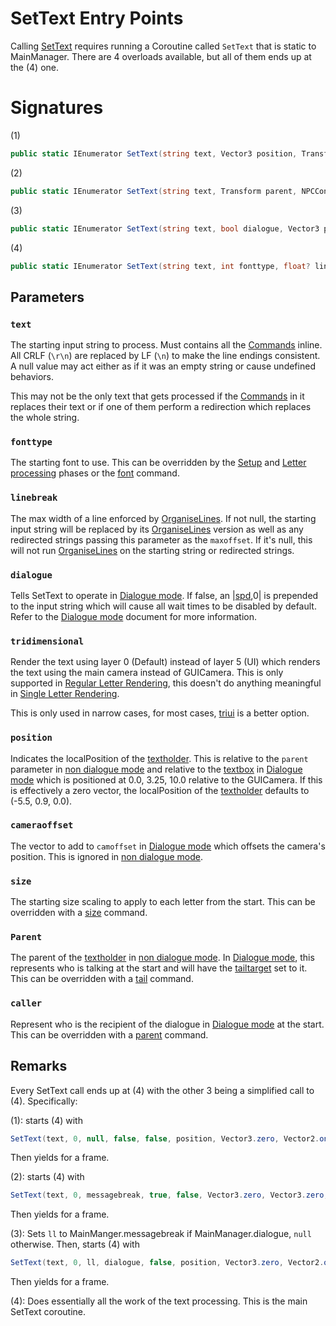 # SetText Entry Points

Calling [SetText](SetText.md) requires running a Coroutine called `SetText` that is static to MainManager. There are 4 overloads available, but all of them ends up at the (4) one.

# Signatures

(1)

````cs
public static IEnumerator SetText(string text, Vector3 position, Transform parent)
````

(2)

````cs
public static IEnumerator SetText(string text, Transform parent, NPCControl caller)
````

(3)

````cs
public static IEnumerator SetText(string text, bool dialogue, Vector3 position, Transform parent, NPCControl caller)
````

(4)

````cs
public static IEnumerator SetText(string text, int fonttype, float? linebreak, bool dialogue, bool tridimensional, Vector3 position, Vector3 cameraoffset, Vector2 size, Transform parent, NPCControl caller)
````

## Parameters

### `text`

The starting input string to process. Must contains all the [Commands](Commands.md) inline. All CRLF (`\r\n`) are replaced by LF (`\n`) to make the line endings consistent. A null value may act either as if it was an empty string or cause undefined behaviors.

This may not be the only text that gets processed if the [Commands](Commands.md) in it replaces their text or if one of them perform a redirection which replaces the whole string.

### `fonttype`

The starting font to use. This can be overridden by the [Setup](Life%20Cycle.md#setup) and [Letter processing](Life%20Cycle.md#letter-processing) phases or the [font](Individual%20commands/Font.md) command.

### `linebreak`

The max width of a line enforced by [OrganiseLines](Related%20Systems/Automatic%20Line%20Breaks/OrganiseLines.md). If not null, the starting input string will be replaced by its [OrganiseLines](Related%20Systems/Automatic%20Line%20Breaks/OrganiseLines.md) version as well as any redirected strings passing this parameter as the `maxoffset`. If it's null, this will not run [OrganiseLines](Related%20Systems/Automatic%20Line%20Breaks/OrganiseLines.md) on the starting string or redirected strings.

### `dialogue`

Tells SetText to operate in [Dialogue mode](Dialogue%20mode.md). If false, an |[spd](Individual%20commands/Spd.md),0| is prepended to the input string which will cause all wait times to be disabled by default. Refer to the [Dialogue mode](Dialogue%20mode.md) document for more information.

### `tridimensional`

Render the text using layer 0 (Default) instead of layer 5 (UI) which renders the text using the main camera instead of GUICamera. This is only supported in [Regular Letter Rendering](Letter%20Rendering%20Methods/Regular%20Letter%20Rendering.md), this doesn't do anything meaningful in [Single Letter Rendering](Letter%20Rendering%20Methods/Single%20Letter%20Rendering.md).

This is only used in narrow cases, for most cases, [triui](Individual%20commands/Triui.md) is a better option.

### `position`

Indicates the localPosition of the [textholder](Notable%20states.md#textholder). This is relative to the `parent` parameter in [non dialogue mode](Dialogue%20mode.md#non-dialogue-mode) and relative to the [textbox](Notable%20states.md#textbox) in [Dialogue mode](Dialogue%20mode.md) which is positioned at 0.0, 3.25, 10.0 relative to the GUICamera. If this is effectively a zero vector, the localPosition of the [textholder](Notable%20states.md#textholder) defaults to (-5.5, 0.9, 0.0).

### `cameraoffset`

The vector to add to `camoffset` in [Dialogue mode](Dialogue%20mode.md) which offsets the camera's position. This is ignored  in [non dialogue mode](Dialogue%20mode.md#non-dialogue-mode).

### `size`

The starting size scaling to apply to each letter from the start. This can be overridden with a [size](Individual%20commands/size.md) command.

### `Parent`

The parent of the [textholder](Notable%20states.md#textholder) in [non dialogue mode](Dialogue%20mode.md#non-dialogue-mode). In [Dialogue mode](Dialogue%20mode.md), this represents who is talking at the start and will have the [tailtarget](Notable%20states.md#tailtarget) set to it. This can be overridden with a [tail](Individual%20commands/Tail.md) command.

### `caller`

Represent who is the recipient of the dialogue in [Dialogue mode](Dialogue%20mode.md) at the start. This can be overridden with a [parent](Individual%20commands/Parent.md) command.

## Remarks

Every SetText call ends up at (4) with the other 3 being a simplified call to (4). Specifically:

(1): starts (4) with

````cs
SetText(text, 0, null, false, false, position, Vector3.zero, Vector2.one, parent, null)
````

Then yields for a frame.

(2): starts (4) with

````cs
SetText(text, 0, messagebreak, true, false, Vector3.zero, Vector3.zero, Vector2.one, parent, caller)
````

Then yields for a frame.

(3): Sets `ll` to MainManger.messagebreak if MainManager.dialogue, `null` otherwise. Then, starts (4) with

````cs
SetText(text, 0, ll, dialogue, false, position, Vector3.zero, Vector2.one, parent, caller)
````

Then yields for a frame.

(4): Does essentially all the work of the text processing. This is the main SetText coroutine.
